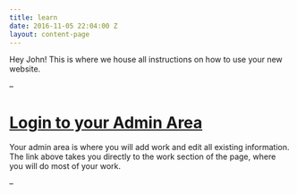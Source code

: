 ```yaml
---
title: learn
date: 2016-11-05 22:04:00 Z
layout: content-page
---
```


Hey John! This is where we house all instructions on how to use your new website.

–

# [Login to your Admin Area](http://manage.siteleaf.com)

Your admin area is where you will add work and edit all existing information. The link above takes you directly to the work section of the page, where you will do most of your work.

–